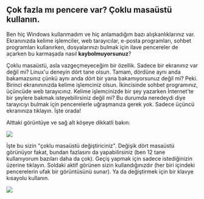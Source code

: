 



<h2>Çok fazla mı pencere var? Çoklu masaüstü kullanın.</h2>

Ben hiç Windows kullanmadım ve hiç anlamadığım bazı alışkanlıklarınız var. Ekranınızda kelime işlemciler, web tarayıcılar, e-posta programları, sohbet programları kullanırken, dosyalarınızı bulmak için ilave pencereler de açarken bu karmaşada nasıl <b>kaybolmuyorsunuz</b>?

Çoklu masaüstü, asla vazgeçmeyeceğim bir özellik. Sadece bir ekranınız var değil mi? Linux'u deneyin dört tane olsun. Tamam, dördüne aynı anda bakamazsınız çünkü aynı anda dört bir yana bakamıyorsunuz değil mi? Peki. Birinci ekranınınızda kelime işlemciniz olsun. İkincisinde sohbet programınız, üçüncüde web tarayıcınız. Kelime işlemcinizde bir şey yazarken İnternet'te bir şeylere bakmak isteyebilirsiniz değil mi? Bu durumda neredeydi diye tarayıcıyı bulmak için pencerelerle uğraşmanıza gerek yok. Sadece üçüncü ekranınıza tıklayın. İşte orada!

Alttaki görüntüye ve sağ alt köşeye dikkatli bakın:

<img src="Images/workspaces.png" border="0"/>

İşte bu sizin "çoklu masaüstü değiştiriciniz". Değişik dört masaüstü görünüyor fakat, bundan fazlasını da yapabilirsiniz (ben 12 tane kullanıyorum bazıları daha da çok). Geçiş yapmak için sadece istediğinizin üzerine tıklayın. Soldaki aktif görünen sizin kullandığınızdır (her biri içindeki pencerelerin ufak bir görüntüsünü sunar). Ya da değiştirmek için bir klavye kısayolu kullanın.

<img src="Images/workspaces_full.png" border="0"/>




